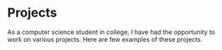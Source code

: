 # Projects
As a computer science student in college, I have had the opportunity to work on various projects. Here are few examples of these projects. 
